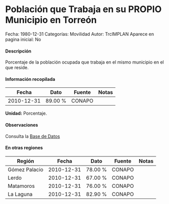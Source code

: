 Población que Trabaja en su PROPIO Municipio en Torreón
=====

Fecha: 1980-12-31
Categorías: Movilidad
Autor: TrcIMPLAN
Aparece en pagina inicial: No

#### Descripción

Porcentaje de la población ocupada que trabaja en el mismo municipio en el que reside.

#### Información recopilada

<table class="table table-hover table-bordered matriz">
<thead>
<tr>
<th>Fecha</th>
<th>Dato</th>
<th>Fuente</th>
<th>Notas</th>
</tr>
</thead>
<tbody>
<tr>
<td>2010-12-31</td>
<td class="derecha">89.00 %</td>
<td>CONAPO</td>
<td></td>
</tr>
</tbody>
</table>

<b>Unidad:</b> Porcentaje.

#### Observaciones

Consulta la [Base de Datos](http://www.conapo.gob.mx/en/CONAPO/Catalogo_Sistema_Urbano_Nacional_2012)


#### En otras regiones

<table class="table table-hover table-bordered matriz">
<thead>
<tr>
<th>Región</th>
<th>Fecha</th>
<th>Dato</th>
<th>Fuente</th>
<th>Notas</th>
</tr>
</thead>
<tbody>
<tr>
<td>Gómez Palacio</td>
<td>2010-12-31</td>
<td class="derecha">78.00 %</td>
<td>CONAPO</td>
<td></td>
</tr>
<tr>
<td>Lerdo</td>
<td>2010-12-31</td>
<td class="derecha">67.00 %</td>
<td>CONAPO</td>
<td></td>
</tr>
<tr>
<td>Matamoros</td>
<td>2010-12-31</td>
<td class="derecha">76.00 %</td>
<td>CONAPO</td>
<td></td>
</tr>
<tr>
<td>La Laguna</td>
<td>2010-12-31</td>
<td class="derecha">82.90 %</td>
<td>CONAPO</td>
<td></td>
</tr>
</tbody>
</table>

